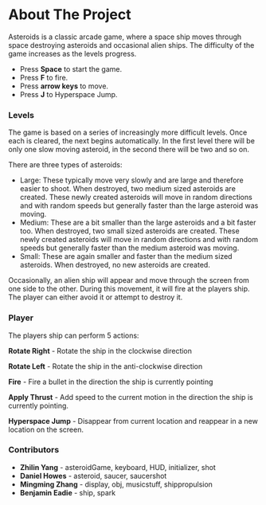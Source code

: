# About The Project 

Asteroids is a classic arcade game, where a space ship moves through space destroying asteroids and occasional alien ships. The difficulty of the game increases as the levels progress. 
- Press <b>Space</b> to start the game.
- Press <b>F</b> to fire.
- Press <b>arrow keys</b> to move.
- Press <b>J</b> to Hyperspace Jump.

### Levels
The game is based on a series of increasingly more difficult levels. Once each is cleared, the next begins automatically. In the first level there will be only one slow moving asteroid, in the second there will be two and so on.

There are three types of asteroids:
- Large: These typically move very slowly and are large and therefore easier to shoot. When destroyed, two medium sized asteroids are created. These newly created asteroids will move in random directions and with random speeds but generally faster than the large asteroid was moving.
- Medium: These are a bit smaller than the large asteroids and a bit faster too. When destroyed, two small sized asteroids are created. These newly created asteroids will move in random directions and with random speeds but generally faster than the medium asteroid was moving.
- Small: These are again smaller and faster than the medium sized asteroids. When destroyed, no new asteroids are created.

Occasionally, an alien ship will appear and move through the screen from one side to the other. During this movement, it will fire at the players ship. The player can either avoid it or attempt to destroy it.

### Player
The players ship can perform 5 actions:

<b>Rotate Right</b> - Rotate the ship in the clockwise direction

<b>Rotate Left</b> - Rotate the ship in the anti-clockwise direction

<b>Fire</b> - Fire a bullet in the direction the ship is currently pointing

<b>Apply Thrust</b> - Add speed to the current motion in the direction the ship is currently pointing.

<b>Hyperspace Jump</b> - Disappear from current location and reappear in a new location on the screen.

### Contributors
- <b>Zhilin Yang</b> - asteroidGame, keyboard, HUD, initializer, shot
- <b>Daniel Howes</b> - asteroid, saucer, saucershot
- <b>Mingming Zhang</b> - display, obj, musicstuff, shippropulsion
- <b>Benjamin Eadie</b> - ship, spark

